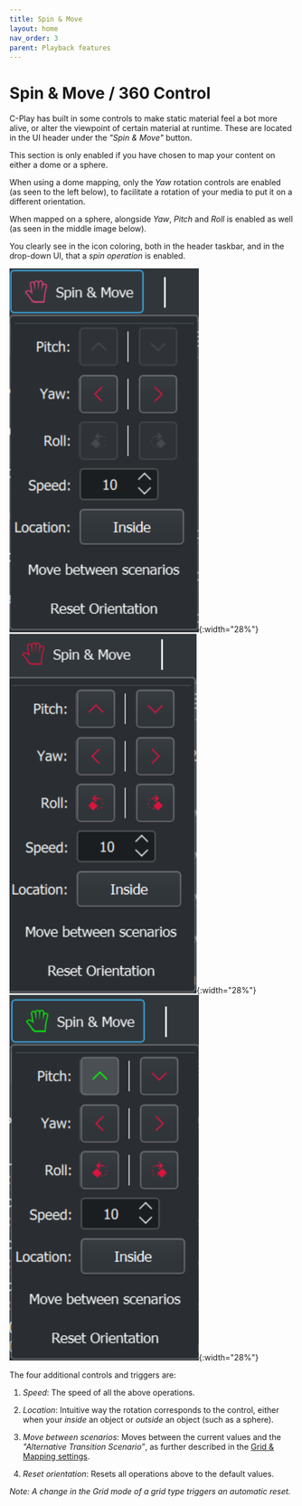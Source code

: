 ```yaml
---
title: Spin & Move
layout: home
nav_order: 3
parent: Playback features
---
```


# Spin & Move / 360 Control

C-Play has built in some controls to make static material feel a bot more alive, or alter the viewpoint of certain material at runtime. These are located in the UI header under the *"Spin & Move"* button.

This section is only enabled if you have chosen to map your content on either a dome or a sphere.

When using a dome mapping, only the *Yaw* rotation controls are enabled (as seen to the left below), to facilitate a rotation of your media to put it on a different orientation.

When mapped on a sphere, alongside *Yaw*, *Pitch* and *Roll* is enabled as well (as seen in the middle image below).

You clearly see in the icon coloring, both in the header taskbar, and in the drop-down UI, that a *spin operation* is enabled.

![Spin Dome Off](../../assets/ui/header_taskbar/spin_dome.png){:width="28%"} &nbsp;&nbsp;&nbsp; ![Spin Sphere Off](../../assets/ui/header_taskbar/spin_sphere.png){:width="28%"} &nbsp;&nbsp;&nbsp; ![Spin Sphere On](../../assets/ui/header_taskbar/spin_sphere_on.png){:width="28%"}

The four additional controls and triggers are:

1. *Speed*: The speed of all the above operations.

1. *Location*: Intuitive way the rotation corresponds to the control, either when your *inside* an object or *outside* an object (such as a sphere).

1. *Move between scenarios*: Moves between the current values and the *"Alternative Transition Scenario”*, as further described in the [Grid & Mapping settings](../settings/grid.md).

1. *Reset orientation*: Resets all operations above to the default values.

*Note: A change in the Grid mode of a grid type triggers an automatic reset.*